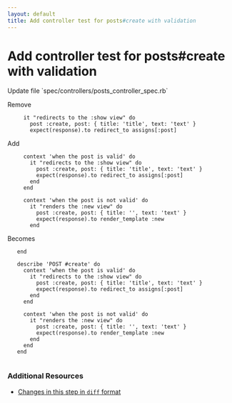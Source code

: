 ```yaml
---
layout: default
title: Add controller test for posts#create with validation
---
```


<h1 id="main">Add controller test for posts#create with validation</h1>
Update file `spec/controllers/posts_controller_spec.rb`

Remove
<pre><code>     it &quot;redirects to the :show view&quot; do
       post :create, post: { title: &#39;title&#39;, text: &#39;text&#39; }
       expect(response).to redirect_to assigns[:post]</code></pre>


Add
<pre><code>     context &#39;when the post is valid&#39; do
       it &quot;redirects to the :show view&quot; do
         post :create, post: { title: &#39;title&#39;, text: &#39;text&#39; }
         expect(response).to redirect_to assigns[:post]
       end
     end
 
     context &#39;when the post is not valid&#39; do
       it &quot;renders the :new view&quot; do
         post :create, post: { title: &#39;&#39;, text: &#39;text&#39; }
         expect(response).to render_template :new
       end</code></pre>


Becomes
<pre><code>   end
 
   describe &#39;POST #create&#39; do
     context &#39;when the post is valid&#39; do
       it &quot;redirects to the :show view&quot; do
         post :create, post: { title: &#39;title&#39;, text: &#39;text&#39; }
         expect(response).to redirect_to assigns[:post]
       end
     end
 
     context &#39;when the post is not valid&#39; do
       it &quot;renders the :new view&quot; do
         post :create, post: { title: &#39;&#39;, text: &#39;text&#39; }
         expect(response).to render_template :new
       end
     end
   end
 
</code></pre>



### Additional Resources

* [Changes in this step in `diff` format](https://github.com/stevenhallen/rails_getting_started_bdd/commit/c61096b910a9d55b1a2b2ef8f2a7a656fa7b1f36)

